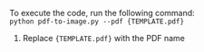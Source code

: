 To execute the code, run the following command: <br />
```python pdf-to-image.py --pdf {TEMPLATE.pdf} ``` <br />
1. Replace `{TEMPLATE.pdf}` with the PDF name